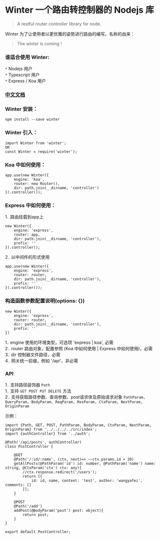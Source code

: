 # Winter 一个路由转控制器的 Nodejs 库

>A restful router controller library for node.

Winter 为了让使用者以更优雅的姿势进行路由的编写。名称的由来：
>The winter is coming !

### 谁适合使用 Winter:
`*` Nodejs 用户<br>
`*` Typescript 用户<br>
`*` Express / Koa 用户<br>

### [中文文档]()

### Winter 安装：
```
npm install --save winter
```

### Winter 引入：
```
import Winter from 'winter';
OR
const Winter = require('winter');
```

### Koa 中如何使用：
```
app.use(new Winter({
    engine: 'koa',
    router: new Router(),
    dir: path.join(__dirname, 'controller')
}).controller());
```

### Express 中如何使用：
1`.` 路由挂载到app上<br>
```
new Winter({
    engine: 'express',
    router: app,
    dir: path.join(__dirname, 'controller'),
    prefix: ''
}).controller();
```
2`.` 以中间件的形式使用<br>
```
app.use(new Winter({
    engine: 'express',
    router: router,
    dir: path.join(__dirname, 'controller'),
    prefix: ''
}).controller());
```

### 构造函数参数配置说明(options: {})
```
new Winter({
    engine: 'express',
    router: router,
    dir: path.join(__dirname, 'controller'),
    prefix: ''
})
```
1`.` engine 使用的环境类型，可选项 'express | koa', 必需<br>
2`.` router 路由对象，配置参照 (Koa 中如何使用 | Express 中如何使用)，必需<br>
3`.` dir 控制器文件路径，必需<br>
4`.` 网关统一前缀，例如 '/api'，非必需<br>

### API

1`.` 支持路径装饰器 `Path`<br>
1`.` 支持 `GET POST PUT DELETE` 方法<br>
2`.` 支持获取路径参数、查询参数、post请求体及原始请求对象 ` PathParam, QueryParam, BodyParam, ReqParam, ResParam, CtxParam, NextParam, OriginParam `<br>

示例：<br>
```
import {Path, GET, POST, PathParam, BodyParam, CtxParam, NextParam, OriginParam} from '../../../../src/index';
import {authController} from '../auth';

@Path('/api/posts', authController)
class PostController {

    @GET
    @Path('/:id/:name', (ctx, next)=> ~~ctx.params.id > 20)
    getAllPosts(@PathParam('id') id: number, @PathParam('name') name: string, @CtxParam('ctx') ctx: any){
        //ctx.response.redirect('/users');
        return [{
            id: id, name, content: 'test', author: 'wangyafei', comments: []
        }];
    }

    @POST
    @Path('/add')
    addPost(@BodyParam('post') post: object){
        return post;
    }
}

export default PostController;
```



